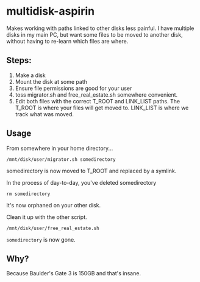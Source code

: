 # multidisk-aspirin
Makes working with paths linked to other disks less painful. I have multiple disks in my main PC, but want some files to be moved to another disk, without having to re-learn which files are where.  

## Steps:

1. Make a disk
2. Mount the disk at some path
3. Ensure file permissions are good for your user
4. toss migrator.sh and free_real_estate.sh somewhere convenient.
5. Edit both files with the correct T_ROOT and LINK_LIST paths. The T_ROOT is where your files will get moved to. LINK_LIST is where we track what was moved.

## Usage
From somewhere in your home directory...  
```
/mnt/disk/user/migrator.sh somedirectory
```
somedirectory is now moved to T_ROOT and replaced by a symlink.

In the process of day-to-day, you've deleted somedirectory
```
rm somedirectory
```
It's now orphaned on your other disk.  

Clean it up with the other script.
```
/mnt/disk/user/free_real_estate.sh
```
`somedirectory` is now gone. 

## Why? 
Because Baulder's Gate 3 is 150GB and that's insane.  
